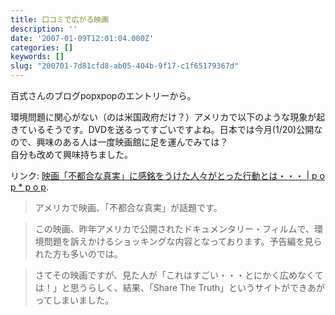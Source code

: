 ```yaml
---
title: 口コミで広がる映画
description: ''
date: '2007-01-09T12:01:04.000Z'
categories: []
keywords: []
slug: "200701-7d81cfd8-ab05-404b-9f17-c1f65179367d"
---
```

百式さんのブログpopxpopのエントリーから。

環境問題に関心がない（のは米国政府だけ？）アメリカで以下のような現象が起きているそうです。DVDを送るってすごいですよね。日本では今月(1/20)公開なので、興味のある人は一度映画館に足を運んでみては？  
自分も改めて興味持ちました。

リンク: [映画「不都合な真実」に感銘をうけた人々がとった行動とは・・・ | p o p \* p o p](http://www.popxpop.com/archives/2007/01/post_2.html "映画「不都合な真実」に感銘をうけた人々がとった行動とは・・・ | p o p * p o p").

> アメリカで映画、「不都合な真実」が話題です。

> この映画、昨年アメリカで公開されたドキュメンタリー・フィルムで、環境問題を訴えかけるショッキングな内容となっております。予告編を見られた方も多いのでは。

> さてその映画ですが、見た人が「これはすごい・・・とにかく広めなくては！」と思うらしく、結果、「Share The Truth」というサイトができあがってしまいました。
